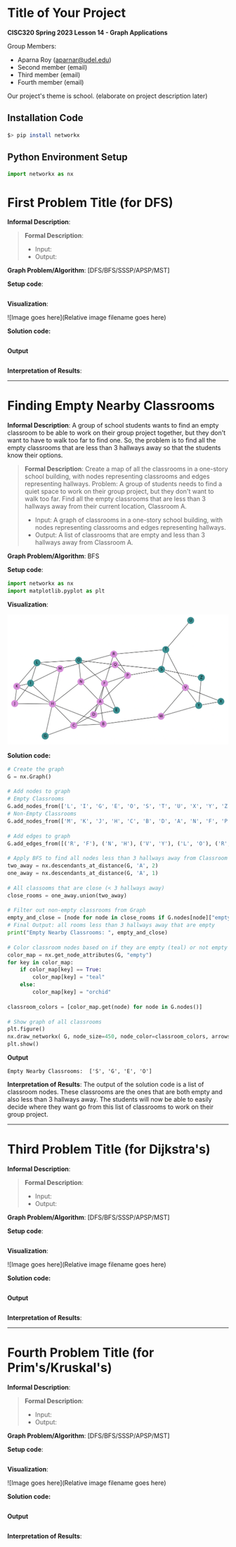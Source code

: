 # Title of Your Project

**CISC320 Spring 2023 Lesson 14 - Graph Applications**

Group Members:

- Aparna Roy (aparnar@udel.edu)
- Second member (email)
- Third member (email)
- Fourth member (email)

Our project's theme is school. (elaborate on project description later)

## Installation Code

```sh
$> pip install networkx
```

## Python Environment Setup

```python
import networkx as nx
```

# First Problem Title (for DFS)

**Informal Description**:

> **Formal Description**:
>
> - Input:
> - Output:

**Graph Problem/Algorithm**: [DFS/BFS/SSSP/APSP/MST]

**Setup code**:

```python

```

**Visualization**:

![Image goes here](Relative image filename goes here)

**Solution code:**

```python

```

**Output**

```

```

**Interpretation of Results**:

---

# Finding Empty Nearby Classrooms

**Informal Description**:
A group of school students wants to find an empty classroom to be able to work on their group project together, but they don't want to have to walk too far to find one. So, the problem is to find all the empty classrooms that are less than 3 hallways away so that the students know their options.

> **Formal Description**:
> Create a map of all the classrooms in a one-story school building, with nodes representing classrooms and edges representing hallways.
> Problem: A group of students needs to find a quiet space to work on their group project, but they don't want to walk too far.
> Find all the empty classrooms that are less than 3 hallways away from their current location, Classroom A.
>
> - Input: A graph of classrooms in a one-story school building, with nodes representing classrooms and edges representing hallways.
> - Output: A list of classrooms that are empty and less than 3 hallways away from Classroom A.

**Graph Problem/Algorithm**: BFS

**Setup code**:

```python
import networkx as nx
import matplotlib.pyplot as plt
```

**Visualization**:

![BFS Graph](./BFS-Graph.png)

**Solution code:**

```python
# Create the graph
G = nx.Graph()

# Add nodes to graph
# Empty Classrooms
G.add_nodes_from(['L', 'I', 'G', 'E', 'O', 'S', 'T', 'U', 'X', 'Y', 'Z'], empty=True)
# Non-Empty Classrooms
G.add_nodes_from(['M', 'K', 'J', 'H', 'C', 'B', 'D', 'A', 'N', 'F', 'P', 'Q', 'R', 'V', 'W'], empty=False)

# Add edges to graph
G.add_edges_from([('R', 'F'), ('N', 'H'), ('V', 'Y'), ('L', 'O'), ('R', 'M'), ('B', 'W'), ('M', 'L'), ('M', 'H'), ('M', 'I'), ('L', 'I'), ('L', 'K'), ('K', 'I'), ('K', 'J'), ('K', 'H'), ('J', 'I'), ('J', 'H'), ('I', 'H'), ('H', 'G'), ('H', 'C'), ('H', 'B'), ('G', 'C'), ('B', 'C'), ('C', 'D'), ('C', 'A'), ('B', 'A'), ('A', 'D'), ('D', 'E'), ('D', 'F'), ('A', 'F'), ('A', 'E'), ('E', 'F'), ('A', 'N'), ('A', 'P'), ('N', 'O'), ('F', 'O'), ('N', 'Q'), ('F', 'P'), ('P', 'Q'), ('O', 'Q'), ('P', 'R'), ('P', 'S'), ('Q', 'S'), ('R', 'T'), ('S', 'T'), ('S', 'V'), ('S', 'Z'), ('T', 'U'), ('T', 'V'), ('V', 'X'), ('V', 'W'), ('W', 'Y'), ('X', 'Y'), ('Y', 'Z')])

# Apply BFS to find all nodes less than 3 hallways away from Classroom A
two_away = nx.descendants_at_distance(G, 'A', 2)
one_away = nx.descendants_at_distance(G, 'A', 1)

# All classooms that are close (< 3 hallways away)
close_rooms = one_away.union(two_away)

# Filter out non-empty classrooms from Graph
empty_and_close = [node for node in close_rooms if G.nodes[node]["empty"] == True]
# Final Output: all rooms less than 3 hallways away that are empty
print("Empty Nearby Classrooms: ", empty_and_close)

# Color classroom nodes based on if they are empty (teal) or not empty (orchid color)
color_map = nx.get_node_attributes(G, "empty")
for key in color_map:
    if color_map[key] == True:
        color_map[key] = "teal"
    else:
        color_map[key] = "orchid"

classroom_colors = [color_map.get(node) for node in G.nodes()]

# Show graph of all classrooms
plt.figure()
nx.draw_networkx( G, node_size=450, node_color=classroom_colors, arrows=False, with_labels=True)
plt.show()
```

**Output**

```
Empty Nearby Classrooms:  ['S', 'G', 'E', 'O']
```

**Interpretation of Results**:
The output of the solution code is a list of classroom nodes. These classrooms are the ones that are both empty and also less than 3 hallways away. The students will now be able to easily decide where they want go from this list of classrooms to work on their group project.

---

# Third Problem Title (for Dijkstra's)

**Informal Description**:

> **Formal Description**:
>
> - Input:
> - Output:

**Graph Problem/Algorithm**: [DFS/BFS/SSSP/APSP/MST]

**Setup code**:

```python

```

**Visualization**:

![Image goes here](Relative image filename goes here)

**Solution code:**

```python

```

**Output**

```

```

**Interpretation of Results**:

---

# Fourth Problem Title (for Prim's/Kruskal's)

**Informal Description**:

> **Formal Description**:
>
> - Input:
> - Output:

**Graph Problem/Algorithm**: [DFS/BFS/SSSP/APSP/MST]

**Setup code**:

```python

```

**Visualization**:

![Image goes here](Relative image filename goes here)

**Solution code:**

```python

```

**Output**

```

```

**Interpretation of Results**:

